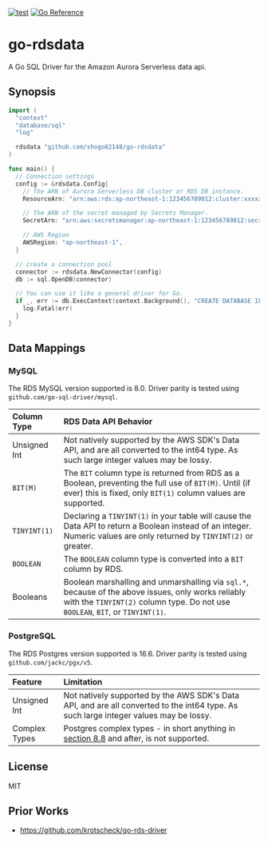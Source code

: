 [![test](https://github.com/shogo82148/go-rdsdata/actions/workflows/test.yaml/badge.svg)](https://github.com/shogo82148/go-rdsdata/actions/workflows/test.yaml)
[![Go Reference](https://pkg.go.dev/badge/github.com/shogo82148/go-rdsdata.svg)](https://pkg.go.dev/github.com/shogo82148/go-rdsdata)

# go-rdsdata

A Go SQL Driver for the Amazon Aurora Serverless data api.

## Synopsis

```go
import (
  "context"
  "database/sql"
  "log"

  rdsdata "github.com/shogo82148/go-rdsdata"
)

func main() {
  // Connection settings
  config := &rdsdata.Config{
    // The ARN of Aurora Serverless DB cluster or RDS DB instance.
    ResourceArn: "arn:aws:rds:ap-northeast-1:123456789012:cluster:xxxxxx",

    // The ARN of the secret managed by Secrets Manager.
    SecretArn: "arn:aws:secretsmanager:ap-northeast-1:123456789012:secret:xxxxxx",

    // AWS Region
    AWSRegion: "ap-northeast-1",
  }

  // create a connection pool
  connector := rdsdata.NewConnector(config)
  db := sql.OpenDB(connector)

  // You can use it like a general driver for Go.
  if _, err := db.ExecContext(context.Background(), "CREATE DATABASE IF NOT EXISTS `test`"); err != nil {
    log.Fatal(err)
  }
}
```

## Data Mappings

### MySQL

The RDS MySQL version supported is 8.0. Driver parity is tested using `github.com/go-sql-driver/mysql`.

| Column Type  | RDS Data API Behavior                                                                                                                                                                |
| :----------- | :----------------------------------------------------------------------------------------------------------------------------------------------------------------------------------- |
| Unsigned Int | Not natively supported by the AWS SDK's Data API, and are all converted to the int64 type. As such large integer values may be lossy.                                                |
| `BIT(M)`     | The `BIT` column type is returned from RDS as a Boolean, preventing the full use of `BIT(M)`. Until (if ever) this is fixed, only `BIT(1)` column values are supported.              |
| `TINYINT(1)` | Declaring a `TINYINT(1)` in your table will cause the Data API to return a Boolean instead of an integer. Numeric values are only returned by `TINYINT(2)` or greater.               |
| `BOOLEAN`    | The `BOOLEAN` column type is converted into a `BIT` column by RDS.                                                                                                                   |
| Booleans     | Boolean marshalling and unmarshalling via `sql.*`, because of the above issues, only works reliably with the `TINYINT(2)` column type. Do not use `BOOLEAN`, `BIT`, or `TINYINT(1)`. |

### PostgreSQL

The RDS Postgres version supported is 16.6. Driver parity is tested using `github.com/jackc/pgx/v5`.

| Feature       | Limitation                                                                                                                                 |
| :------------ | :----------------------------------------------------------------------------------------------------------------------------------------- |
| Unsigned Int  | Not natively supported by the AWS SDK's Data API, and are all converted to the int64 type. As such large integer values may be lossy.      |
| Complex Types | Postgres complex types - in short anything in [section 8.8](https://www.postgresql.org/docs/10/datatype.html) and after, is not supported. |

## License

MIT

## Prior Works

- <https://github.com/krotscheck/go-rds-driver>
